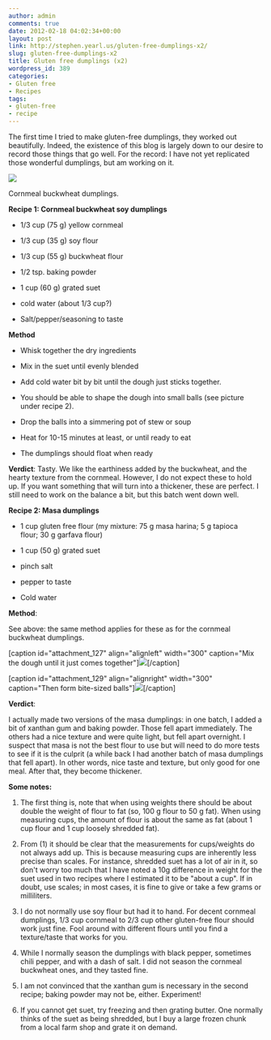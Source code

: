 ```yaml
---
author: admin
comments: true
date: 2012-02-18 04:02:34+00:00
layout: post
link: http://stephen.yearl.us/gluten-free-dumplings-x2/
slug: gluten-free-dumplings-x2
title: Gluten free dumplings (x2)
wordpress_id: 389
categories:
- Gluten free
- Recipes
tags:
- gluten-free
- recipe
---
```


The first time I tried to make gluten-free dumplings, they worked out beautifully. Indeed, the existence of this blog is largely down to our desire to record those things that go well. For the record: I have not yet replicated those wonderful dumplings, but am working on it.

[![](http://sjy.yearl.us/wp-content/uploads/2012/02/Chicken-and-cornbuck-dumplings-1024x682.jpg)](http://sjy.yearl.us/wp-content/uploads/2012/02/Chicken-and-cornbuck-dumplings.jpg)

Cornmeal buckwheat dumplings.

**Recipe 1: Cornmeal buckwheat soy dumplings**



	
  * 1/3 cup (75 g) yellow cornmeal

	
  * 1/3 cup (35 g) soy flour

	
  * 1/3 cup (55 g) buckwheat flour

	
  * 1/2 tsp. baking powder

	
  * 1 cup (60 g) grated suet

	
  * cold water (about 1/3 cup?)

	
  * Salt/pepper/seasoning to taste


**Method**



	
  * Whisk together the dry ingredients

	
  * Mix in the suet until evenly blended

	
  * Add cold water bit by bit until the dough just sticks together.

	
  * You should be able to shape the dough into small balls (see picture under recipe 2).

	
  * Drop the balls into a simmering pot of stew or soup

	
  * Heat for 10-15 minutes at least, or until ready to eat

	
  * The dumplings should float when ready


**Verdict**: Tasty. We like the earthiness added by the buckwheat, and the hearty texture from the cornmeal. However, I do not expect these to hold up. If you want something that will turn into a thickener, these are perfect. I still need to work on the balance a bit, but this batch went down well.

**Recipe 2: Masa dumplings**



	
  * 1 cup gluten free flour (my mixture: 75 g masa harina; 5 g tapioca flour; 30 g garfava flour)

	
  * 1 cup (50 g) grated suet

	
  * pinch salt

	
  * pepper to taste

	
  * Cold water


**Method**:

See above: the same method applies for these as for the cornmeal buckwheat dumplings.

[caption id="attachment_127" align="alignleft" width="300" caption="Mix the dough until it just comes together"][![](http://sjy.yearl.us/wp-content/uploads/2012/02/Masa-dumpling-mix-300x200.jpg)](http://sjy.yearl.us/wp-content/uploads/2012/02/Masa-dumpling-mix.jpg)[/caption]

[caption id="attachment_129" align="alignright" width="300" caption="Then form bite-sized balls"][![](http://sjy.yearl.us/wp-content/uploads/2012/02/Masa-dumplings1-300x200.jpg)](http://sjy.yearl.us/wp-content/uploads/2012/02/Masa-dumplings1.jpg)[/caption]

















**Verdict**:

I actually made two versions of the masa dumplings: in one batch, I added a bit of xanthan gum and baking powder. Those fell apart immediately. The others had a nice texture and were quite light, but fell apart overnight. I suspect that masa is not the best flour to use but will need to do more tests to see if it is the culprit (a while back I had another batch of masa dumplings that fell apart). In other words, nice taste and texture, but only good for one meal. After that, they become thickener.

**Some notes:**



	
  1. The first thing is, note that when using weights there should be about double the weight of flour to fat (so, 100 g flour to 50 g fat). When using measuring cups, the amount of flour is about the same as fat (about 1 cup flour and 1 cup loosely shredded fat).

	
  2. From (1) it should be clear that the measurements for cups/weights do not always add up. This is because measuring cups are inherently less precise than scales. For instance, shredded suet has a lot of air in it, so don't worry too much that I have noted a 10g difference in weight for the suet used in two recipes where I estimated it to be "about a cup". If in doubt, use scales; in most cases, it is fine to give or take a few grams or milliliters.

	
  3. I do not normally use soy flour but had it to hand. For decent cornmeal dumplings, 1/3 cup cornmeal to 2/3 cup other gluten-free flour should work just fine. Fool around with different flours until you find a texture/taste that works for you.

	
  4. While I normally season the dumplings with black pepper, sometimes chili pepper, and with a dash of salt. I did not season the cornmeal buckwheat ones, and they tasted fine.

	
  5. I am not convinced that the xanthan gum is necessary in the second recipe; baking powder may not be, either. Experiment!

	
  6. If you cannot get suet, try freezing and then grating butter. One normally thinks of the suet as being shredded, but I buy a large frozen chunk from a local farm shop and grate it on demand.



